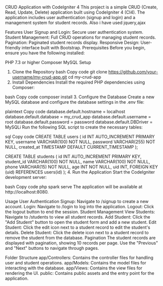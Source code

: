 CRUD Application with CodeIgniter 4
This project is a simple CRUD (Create, Read, Update, Delete) application built using CodeIgniter 4 (CI4). The application includes user authentication (signup and login) and a management system for student records.
Also i have used jquery,ajax


Features
User Signup and Login: Secure user authentication system.
Student Management: Full CRUD operations for managing student records.
Pagination: Paginated student records display.
Responsive Design: User-friendly interface built with Bootstrap.
Prerequisites
Before you begin, ensure you have the following installed:

PHP 7.3 or higher
Composer
MySQL
Setup
1. Clone the Repository
bash
Copy code
git clone https://github.com/your-username/my-crud-app.git
cd my-crud-app
2. Install Dependencies
Install the required PHP dependencies using Composer:

bash
Copy code
composer install
3. Configure the Database
Create a new MySQL database and configure the database settings in the .env file:

plaintext
Copy code
database.default.hostname = localhost
database.default.database = my_crud_app
database.default.username = root
database.default.password = password
database.default.DBDriver = MySQLi
Run the following SQL script to create the necessary tables:

sql
Copy code
CREATE TABLE users (
    id INT AUTO_INCREMENT PRIMARY KEY,
    username VARCHAR(100) NOT NULL,
    password VARCHAR(255) NOT NULL,
    created_at TIMESTAMP DEFAULT CURRENT_TIMESTAMP
);

CREATE TABLE students (
    id INT AUTO_INCREMENT PRIMARY KEY,
    student_id VARCHAR(100) NOT NULL,
    name VARCHAR(100) NOT NULL,
    phone VARCHAR(15) NOT NULL,
    age INT NOT NULL,
    uid INT,
    FOREIGN KEY (uid) REFERENCES users(id)
);
4. Run the Application
Start the CodeIgniter development server:

bash
Copy code
php spark serve
The application will be available at http://localhost:8080.

Usage
User Authentication
Signup: Navigate to /signup to create a new account.
Login: Navigate to /login to log into the application.
Logout: Click the logout button to end the session.
Student Management
View Students: Navigate to /students to view all student records.
Add Student: Click the "Add Student" button to open the student form and add a new student.
Edit Student: Click the edit icon next to a student record to edit the student's details.
Delete Student: Click the delete icon next to a student record to remove the student from the database.
Pagination
The student records are displayed with pagination, showing 10 records per page. Use the "Previous" and "Next" buttons to navigate through pages.

Folder Structure
app/Controllers: Contains the controller files for handling user and student operations.
app/Models: Contains the model files for interacting with the database.
app/Views: Contains the view files for rendering the UI.
public: Contains public assets and the entry point for the application.
